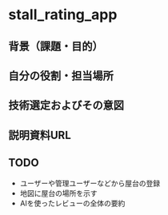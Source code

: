 # stall_rating_app

## 背景（課題・目的）
## 自分の役割・担当場所
## 技術選定およびその意図
## 説明資料URL
## TODO

- ユーザーや管理ユーザーなどから屋台の登録
- 地図に屋台の場所を示す
- AIを使ったレビューの全体の要約
